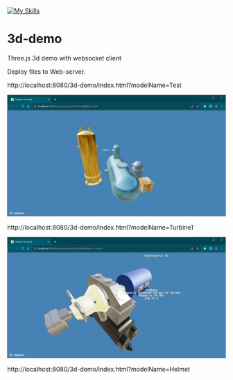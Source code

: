 [![My Skills](https://skillicons.dev/icons?i=html,js,threejs&theme=light)](https://skillicons.dev)
# 3d-demo
Three.js 3d demo with websocket client

Deploy files to Web-server.

http://localhost:8080/3d-demo/index.html?modelName=Test

![screenshot](assets/images/test_screenshot.jpg?raw=true)

http://localhost:8080/3d-demo/index.html?modelName=Turbine1

![screenshot](assets/images/turbine_screenshot.jpg?raw=true)

http://localhost:8080/3d-demo/index.html?modelName=Helmet


